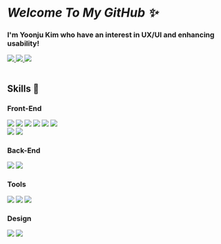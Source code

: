<!--
**gimewn/gimewn** is a ✨ _special_ ✨ repository because its `README.md` (this file) appears on your GitHub profile.

Here are some ideas to get you started:

- 🔭 I’m currently working on ...
- 🌱 I’m currently learning ...
- 👯 I’m looking to collaborate on ...
- 🤔 I’m looking for help with ...
- 💬 Ask me about ...
- 📫 How to reach me: ...
- 😄 Pronouns: ...
- ⚡ Fun fact: ...
-->

# *Welcome To My GitHub ✨*

### I'm Yoonju Kim who have an interest in UX/UI and enhancing usability!

<div>
<!--포트폴리오-->
<a href="https://bit.ly/3HvENd3" target="_blank">
	<img src="https://img.shields.io/badge/portfolio-000000?style=for-the-badge&logo=githubsponsors&logoColor=ffffff"/>
</a>

<!--블로그-->
<a href="https://velog.io/@gimewn" target="_blank">
	<img src="https://img.shields.io/badge/blog-20C997?style=for-the-badge&logo=velog&logoColor=ffffff"/>
</a>

<!--메일-->
<a href="mailto:yoonju_1120@naver.com" target="_blank">
	<img src="https://img.shields.io/badge/mail-EA4335?style=for-the-badge&logo=gmail&logoColor=ffffff"/>
</a>
</div>

<br/>
	
<!-- ![yoonju's github stats](https://github-readme-stats.vercel.app/api?username=gimewn&show_icons=true&count_private=true&hide_title=true&text_color=292929&icon_color=FF6D60&ring_color=FF6D60) &nbsp;
 -->
## Skills 💭
### Front-End

<div>
	<img src="https://img.shields.io/badge/HTML5-E34F26?style=for-the-badge&logo=html5&logoColor=ffffff"/>
	<img src="https://img.shields.io/badge/CSS3-1572B6?style=for-the-badge&logo=css3&logoColor=ffffff"/>
	<img src="https://img.shields.io/badge/Javascript-F7DF1E?style=for-the-badge&logo=javascript&logoColor=ffffff"/>
	<img src="https://img.shields.io/badge/Typescript-3178C6?style=for-the-badge&logo=typescript&logoColor=ffffff"/>
	<img src="https://img.shields.io/badge/React.js-61DAFB?style=for-the-badge&logo=react&logoColor=ffffff"/>
	<img src="https://img.shields.io/badge/Next.js-000000?style=for-the-badge&logo=nextdotjs&logoColor=ffffff"/>
	<br>
	<img src="https://img.shields.io/badge/Styled Component-DB7093?style=for-the-badge&logo=styledcomponents&logoColor=ffffff"/>
	<img src="https://img.shields.io/badge/SASS-CC6699?style=for-the-badge&logo=sass&logoColor=ffffff"/>
</div>

### Back-End

<div>
	<img src="https://img.shields.io/badge/Python-3776AB?style=for-the-badge&logo=python&logoColor=ffffff"/>
<!-- 	<img src="https://img.shields.io/badge/JAVA-007396?style=for-the-badge&logo=java&logoColor=white">
	<img src="https://img.shields.io/badge/spring boot-6DB33F?style=for-the-badge&logo=springboot&logoColor=ffffff"/> -->
	<img src="https://img.shields.io/badge/MySQL-4479A1?style=for-the-badge&logo=mysql&logoColor=ffffff"/>
</div>

### Tools

<div>
	<img src="https://img.shields.io/badge/VSCode-007ACC?style=for-the-badge&logo=visualstudiocode&logoColor=ffffff"/>
	<img src="https://img.shields.io/badge/Notion-000000?style=for-the-badge&logo=notion&logoColor=ffffff"/>
	<img src="https://img.shields.io/badge/Slack-4A154B?style=for-the-badge&logo=slack&logoColor=ffffff"/>
</div>

### Design
<div>
	<img src="https://img.shields.io/badge/Figma-F24E1E?style=for-the-badge&logo=figma&logoColor=ffffff"/>
	<img src="https://img.shields.io/badge/Photoshop-31A8FF?style=for-the-badge&logo=adobephotoshop&logoColor=ffffff"/>
</div>
